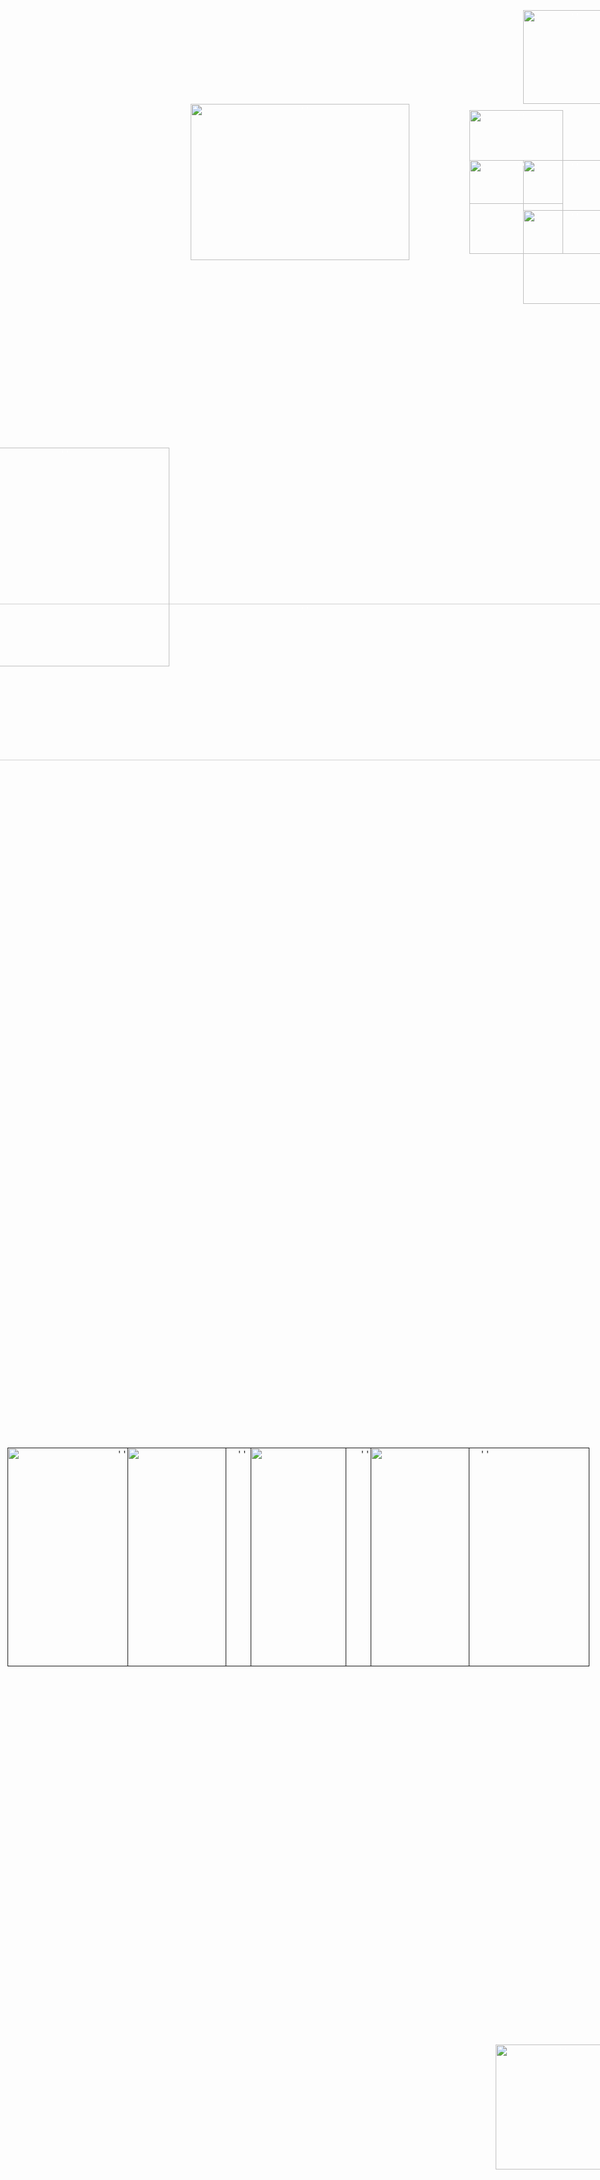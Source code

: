 <DOCTYPE html>
<html lang="en">
    <center>  
    <head>    
        <meta charset="UTF-8" />
        <meta name="viewport" content="width=device-width, initial-scale=1.0"  />
        <title> ADO WORLD HOME </title>
        <link rel="stylesheet" href="style.css">
            <style type="text/css">
                body {
                    background-image: url("bgado.png");
                    background-size: 100%100%;
                }
                a {
                    text-align: center;
                    color: white;
                    margin: 0;
                    padding: 0;
                    position: absolute;
                    top: 10%;
                    left: 50%;
                    transform: translateX(-50%) translateY(-50%);
                }
                .ado {
                    text-align: center;
                    color: white;
                    margin: 0;
                    padding: 0;
                    position: absolute;
                    top: 30%;
                    left: 50%;
                    transform: translateX(-50%) translateY(-50%);
                }
                .adomusic {
                    text-align: center;
                    color: white;
                    margin: 0;
                    padding: 0;
                    position: absolute;
                    top: 65%;
                    left: 19.5%;
                    transform: translateX(-50%) translateY(-50%);
                }
                .adonews {
                    text-align: center;
                    color: white;
                    margin: 0;
                    padding: 0;
                    position: absolute;
                    top: 65%;
                    left: 39.5%;
                    transform: translateX(-50%) translateY(-50%);
                }
                .adovideos {
                    text-align: center;
                    color: white;
                    margin: 0;
                    padding: 0;
                    position: absolute;
                    top: 65%;
                    left: 60%;
                    transform: translateX(-50%) translateY(-50%);
                }
                .adoarts {
                    text-align: center;
                    color: white;
                    margin: 0;
                    padding: 0;
                    position: absolute;
                    top: 65%;
                    left: 80%;
                    transform: translateX(-50%) translateY(-50%);
                }
                .roses {
                    text-align: center;
                    color: white;
                    margin: 0;
                    padding: 0;
                    position: absolute;
                    top: 25%;
                    left: 10%;
                    transform: translateX(-50%) translateY(-50%);
                }
                .roses1 {
                    text-align: center;
                    color: white;
                    margin: 0;
                    padding: 0;
                    position: absolute;
                    top: 87%;
                    left: 93%;
                    transform: translateX(-50%) translateY(-50%);
                }
                .adofb {
                    text-align: center;
                    color: white;
                    margin: 0;
                    padding: 0;
                    position: absolute;
                    top: 5%;
                    left: 95%;
                    transform: translateX(-50%) translateY(-50%);
                }
                .adox {
                    text-align: center;
                    color: white;
                    margin: 0;
                    padding: 0;
                    position: absolute;
                    top: 11%;
                    left: 95%;
                    transform: translateX(-50%) translateY(-50%);
                }
                .adoig {
                    text-align: center;
                    color: white;
                    margin: 0;
                    padding: 0;
                    position: absolute;
                    top: 13%;
                    left: 95%;
                    transform: translateX(-50%) translateY(-50%);
                }
                .adoyt {
                    text-align: center;
                    color: white;
                    margin: 0;
                    padding: 0;
                    position: absolute;
                    top: 9%;
                    left: 86%;
                    transform: translateX(-50%) translateY(-50%);
                }
                .adotiktok{
                    text-align: center;
                    color: white;
                    margin: 0;
                    padding: 0;
                    position: absolute;
                    top: 11%;
                    left: 86%;
                    transform: translateX(-50%) translateY(-50%);
                }
                h1 {
                    text-align: center;
                    color: white;
                    font-family:  'Times New Roman';
                    font-size: 5em;
                    position: absolute;
                    top: 10%;
                    left: 95%;
                    transform: translateX(-50%) translateY(-50%);
                }
            </style>
    </head>
    <body>
        <main>
            <a href="ADO WORLD.html" class="frame">
                <img src="adofansafespace.png" alt="' '" height="250" width="350">
            </a>
            <div class="ado">
                <a href="ADO SPACE.html" class="frame">
                    <img src="adospace1.png" alt="' '" height="251" width="1001">
                </a>
            </div>
            <div class="adomusic">
                <a href="" class="frame">
                    <img src="adomusic.png" alt="' '" height="350" width="350">
                </a>
            </div>
            <div class="adonews">
                <a href="" class="frame">
                    <img src="adonews.png" alt="' '" height="350" width="350">
                </a>
            </div>
            <div class="adovideos">
                <a href="" class="frame">
                    <img src="adovideos.png" alt="' '" height="350" width="350">
                </a>
            </div>
            <div class="adoarts">
                <a href="" class="frame">
                    <img src="adoarts.png" alt="' '" height="350" width="350">
                </a>
            </div>
            <div class="roses">
                <img src="roses1.png" alt="' '" height="350" width="350">
            </div>
            <div class="roses1">
                <img src="roses2.png" alt="' '" height="200" width="200">
            </div>
            <div class="adofb">
                <a href="https://www.facebook.com/Ado-Official-Music" class="frame">
                    <img src="adofb1.png" alt="' '" height="150" width="150">
                </a>
            </div>
            <div class="adox">
                <a href="https://twitter.com/ado1024imokenp" class="frame">
                    <img src="adox1.png" alt="' '" height="150" width="150">
                </a>
            </div>
            <div class="adoig">
                <a href="https://www.instagram.com/ado1024sweetpotet/" class="frame">
                    <img src="adoig.png" alt="' '" height="150" width="150">
                </a>
            </div>
            <div class="adoyt">
                <a href="https://www.youtube.com/@Ado1024" class="frame">
                    <img src="adoyt.png" alt="' '" height="150" width="150">
                </a>
            </div>
            <div class="adotiktok">
                <a href="https://www.tiktok.com/@ado1024osenbei" class="frame">
                    <img src="adotiktok.png" alt="' '" height="150" width="150">
                </a>
            </div>
            <h6></h6>
            <h1></h1>
        </center>
        </main>
    </body>
</html>
